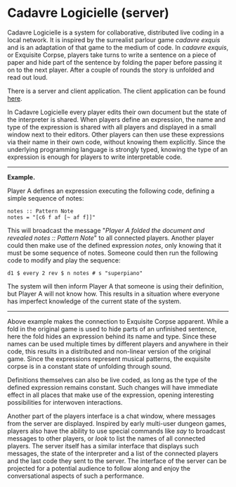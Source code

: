 # Cadavre Logicielle (server)

Cadavre Logicielle is a system for collaborative, distributed live coding in a local network. It is inspired by the surrealist parlour game *cadavre exquis* and is an adaptation of that game to the medium of code. In *cadavre exquis*, or Exquisite Corpse, players take turns to write a sentence on a piece of paper and hide part of the sentence by folding the paper before passing it on to the next player. After a couple of rounds the story is unfolded and read out loud.

There is a server and client application. The client application can be found [here](https://github.com/polymorphicengine/cadavre-logicielle-player).

In Cadavre Logicielle every player edits their own document but the state of the interpreter is shared. When players define an expression, the name and type of the expression is shared with all players and displayed in a small window next to their editors. Other players can then use these expressions via their name in their own code, without knowing them explicitly. Since the underlying programming language is strongly typed, knowing the type of an expression is enough for players to write interpretable code.

-----------------------------------

**Example.**

  Player A defines an expression executing the following code, defining a simple sequence of notes:

~~~~ {.haskell}
notes :: Pattern Note
notes = "[c6 f af [~ af f]]"
~~~~

This will broadcast the message "*Player A folded the document and revealed notes :: Pattern Note*" to all connected players. Another player could then make use of the defined expression *notes*, only knowing that it must be some sequence of notes. Someone could then run the following code to modify and play the sequence:

~~~~ {.haskell}
d1 $ every 2 rev $ n notes # s "superpiano"
~~~~

The system will then inform Player A that someone is using their definition, but Player A will not know how. This results in a situation where everyone has imperfect knowledge of the current state of the system.

-----------------------------------


Above example makes the connection to Exquisite Corpse apparent. While a fold in the original game is used to hide parts of an unfinished sentence, here the fold hides an expression behind its name and type. Since these names can be used multiple times by different players and anywhere in their code, this results in a distributed and non-linear version of the original game. Since the expressions represent musical patterns, the exquisite corpse is in a constant state of unfolding through sound.

Definitions themselves can also be live coded, as long as the type of the defined expression remains constant. Such changes will have immediate effect in all places that make use of the expression, opening  interesting possibilities for interwoven interactions.

Another part of the players interface is a chat window, where messages from the server are displayed. Inspired by early multi-user dungeon games, players also have the ability to use special commands like *say*  to broadcast messages to other players, or *look* to list the names of all connected players. The server itself has a similar interface that displays such messages, the state of the interpreter and a list of the connected players and the last code they sent to the server. The interface of the server can be projected for a potential audience to follow along and enjoy the conversational aspects of such a performance.


